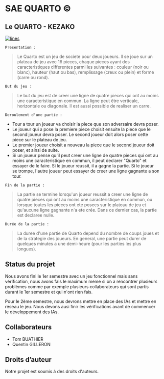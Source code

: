 # SAE QUARTO ©

## Le QUARTO - KEZAKO

<a href="https://github.com/BuathierTom/SAE_QUARTO">
  <img src="https://img.shields.io/tokei/lines/github/NotEnoughUpdates/NotEnoughUpdates-REPO?color=success&logo=github&logoColor=FFFFFF" alt="lines">
</a>

`Presentation :`

> Le Quarto est un jeu de societe pour deux joueurs. Il se joue sur un plateau de jeu avec 16 pieces, chaque pieces ayant des caracteristiques differentes parmi les suivantes : couleur (noir ou blanc), hauteur (haut ou bas), remplissage (creux ou plein) et forme (carre ou rond).

`But du jeu :`

> Le but du jeu est de creer une ligne de quatre pieces qui ont au moins une caracteristique en commun. La ligne peut être verticale, horizontale ou diagonale. Il est aussi possible de realiser un carre.

`Deroulement d'une partie :`
	
- Tour a tour un joueur va choisir la piece que son adversaire devra poser.
- Le joueur qui a pose la premiere piece choisit ensuite la piece que le second joueur devra poser. 
  Le second joueur doit alors poser cette piece sur le plateau de jeu.
- Le premier joueur choisit a nouveau la piece que le second joueur doit poser, et ainsi de suite.
- Si un joueur pense qu'il peut creer une ligne de quatre pieces qui ont au moins une caracteristique en commun, il peut 
  declarer "Quarto" et essayer de le faire. Si le joueur reussit, il a gagne la partie. Si le joueur se trompe, l'autre joueur 
  peut essayer de creer une ligne gagnante a son tour.

`Fin de la partie :`

> La partie se termine lorsqu'un joueur reussit a creer une ligne de quatre pieces qui ont au moins une caracteristique en commun, ou lorsque toutes les pieces ont ete posees sur le plateau de jeu et qu'aucune ligne gagnante n'a ete crée. Dans ce dernier cas, la partie est declaree nulle.

`Durée de la partie :`

> La duree d'une partie de Quarto depend du nombre de coups joues et de la strategie des joueurs. En general, une partie peut durer de quelques minutes a une demi-heure (pour les parties les plus longues).

## Status du projet

Nous avons fini le 1er semestre avec un jeu fonctionnel mais sans vérification, nous avons fais le maximum meme si on a rencontrer plusieurs problèmes comme par exemple plusieurs collaborateurs qui sont partis durant le 1er semestre et qui n'ont rien fais.

Pour le 2ème semestre, nous devrons mettre en place des IAs et mettre en réseau le jeu. Nous devons ausi finir les vérifications avant de commencer le développement des IAs. 

## Collaborateurs

- Tom BUATHIER
- Quentin GILLERON

## Droits d’auteur

Notre projet est soumis à des droits d'auteurs.